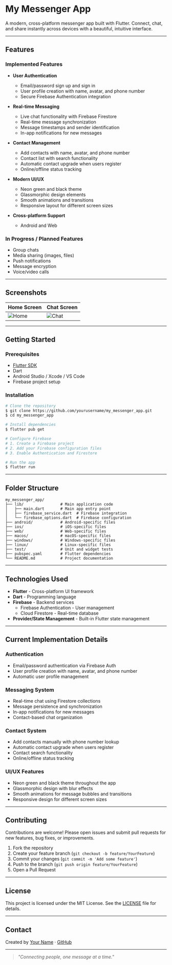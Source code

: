 # My Messenger App

A modern, cross-platform messenger app built with Flutter. Connect, chat, and share instantly across devices with a beautiful, intuitive interface.

---

## Features

### Implemented Features

- **User Authentication**
  - Email/password sign up and sign in
  - User profile creation with name, avatar, and phone number
  - Secure Firebase Authentication integration

- **Real-time Messaging**
  - Live chat functionality with Firebase Firestore
  - Real-time message synchronization
  - Message timestamps and sender identification
  - In-app notifications for new messages

- **Contact Management**
  - Add contacts with name, avatar, and phone number
  - Contact list with search functionality
  - Automatic contact upgrade when users register
  - Online/offline status tracking

- **Modern UI/UX**
  - Neon green and black theme
  - Glassmorphic design elements
  - Smooth animations and transitions
  - Responsive layout for different screen sizes

- **Cross-platform Support**
  - Android and Web 

### In Progress / Planned Features

- Group chats
- Media sharing (images, files)
- Push notifications
- Message encryption
- Voice/video calls

---

## Screenshots

<!-- Replace with your own screenshots -->
| Home Screen | Chat Screen |
|-------------|------------|
| ![Home](docs/screenshots/home.png) | ![Chat](docs/screenshots/chat.png) |

---

## Getting Started

### Prerequisites
- [Flutter SDK](https://flutter.dev/docs/get-started/install)
- Dart
- Android Studio / Xcode / VS Code
- Firebase project setup

### Installation
```bash
# Clone the repository
$ git clone https://github.com/yourusername/my_messenger_app.git
$ cd my_messenger_app

# Install dependencies
$ flutter pub get

# Configure Firebase
# 1. Create a Firebase project
# 2. Add your Firebase configuration files
# 3. Enable Authentication and Firestore

# Run the app
$ flutter run
```

---

## Folder Structure

```
my_messenger_app/
├── lib/                # Main application code
│   ├── main.dart       # Main app entry point
│   ├── firebase_service.dart  # Firebase integration
│   └── firebase_options.dart  # Firebase configuration
├── android/            # Android-specific files
├── ios/                # iOS-specific files
├── web/                # Web-specific files
├── macos/              # macOS-specific files
├── windows/            # Windows-specific files
├── linux/              # Linux-specific files
├── test/               # Unit and widget tests
├── pubspec.yaml        # Flutter dependencies
└── README.md           # Project documentation
```

---

## Technologies Used

- **Flutter** - Cross-platform UI framework
- **Dart** - Programming language
- **Firebase** - Backend services
  - Firebase Authentication - User management
  - Cloud Firestore - Real-time database
- **Provider/State Management** - Built-in Flutter state management

---

## Current Implementation Details

### Authentication
- Email/password authentication via Firebase Auth
- User profile creation with name, avatar, and phone number
- Automatic user profile management

### Messaging System
- Real-time chat using Firestore collections
- Message persistence and synchronization
- In-app notifications for new messages
- Contact-based chat organization

### Contact System
- Add contacts manually with phone number lookup
- Automatic contact upgrade when users register
- Contact search functionality
- Online/offline status tracking

### UI/UX Features
- Neon green and black theme throughout the app
- Glassmorphic design with blur effects
- Smooth animations for message bubbles and transitions
- Responsive design for different screen sizes

---

## Contributing

Contributions are welcome! Please open issues and submit pull requests for new features, bug fixes, or improvements.

1. Fork the repository
2. Create your feature branch (`git checkout -b feature/YourFeature`)
3. Commit your changes (`git commit -m 'Add some feature'`)
4. Push to the branch (`git push origin feature/YourFeature`)
5. Open a Pull Request

---

## License

This project is licensed under the MIT License. See the [LICENSE](LICENSE) file for details.

---

## Contact

Created by [Your Name](mailto:your.email@example.com) · [GitHub](https://github.com/yourusername)

---

> _"Connecting people, one message at a time."_
